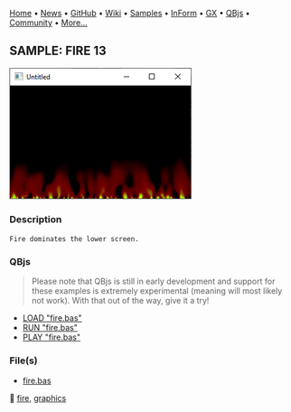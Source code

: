 [Home](https://qb64.com) • [News](../../news.md) • [GitHub](https://github.com/QB64Official/qb64) • [Wiki](https://github.com/QB64Official/qb64/wiki) • [Samples](../../samples.md) • [InForm](../../inform.md) • [GX](../../gx.md) • [QBjs](../../qbjs.md) • [Community](../../community.md) • [More...](../../more.md)

## SAMPLE: FIRE 13

![screenshot.png](img/screenshot.png)

### Description

```text
Fire dominates the lower screen.
```

### QBjs

> Please note that QBjs is still in early development and support for these examples is extremely experimental (meaning will most likely not work). With that out of the way, give it a try!

* [LOAD "fire.bas"](https://qbjs.org/index.html?src=https://qb64.com/samples/fire-13/src/fire.bas)
* [RUN "fire.bas"](https://qbjs.org/index.html?mode=auto&src=https://qb64.com/samples/fire-13/src/fire.bas)
* [PLAY "fire.bas"](https://qbjs.org/index.html?mode=play&src=https://qb64.com/samples/fire-13/src/fire.bas)

### File(s)

* [fire.bas](src/fire.bas)

🔗 [fire](../fire.md), [graphics](../graphics.md)
